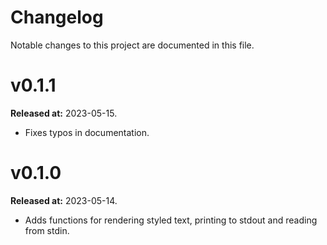 # Changelog

Notable changes to this project are documented in this file.

# v0.1.1
**Released at:** 2023-05-15.
- Fixes typos in documentation.

# v0.1.0
**Released at:** 2023-05-14.
- Adds functions for rendering styled text, printing to stdout and reading from stdin.

